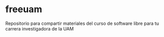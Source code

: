 # freeuam
Repositorio para compartir materiales del curso de software libre para tu carrera investigadora de la UAM 
